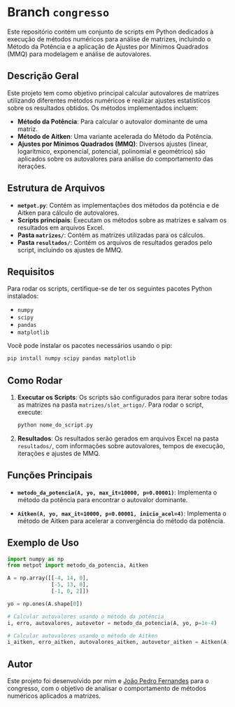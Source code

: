 # Branch `congresso`

Este repositório contém um conjunto de scripts em Python dedicados à execução de métodos numéricos para análise de matrizes, incluindo o Método da Potência e a aplicação de Ajustes por Mínimos Quadrados (MMQ) para modelagem e análise de autovalores.

## Descrição Geral

Este projeto tem como objetivo principal calcular autovalores de matrizes utilizando diferentes métodos numéricos e realizar ajustes estatísticos sobre os resultados obtidos. Os métodos implementados incluem:

- **Método da Potência**: Para calcular o autovalor dominante de uma matriz.
- **Método de Aitken**: Uma variante acelerada do Método da Potência.
- **Ajustes por Mínimos Quadrados (MMQ)**: Diversos ajustes (linear, logarítmico, exponencial, potencial, polinomial e geométrico) são aplicados sobre os autovalores para análise do comportamento das iterações.

## Estrutura de Arquivos

- **`metpot.py`**: Contém as implementações dos métodos da potência e de Aitken para cálculo de autovalores.
- **Scripts principais**: Executam os métodos sobre as matrizes e salvam os resultados em arquivos Excel.
- **Pasta `matrizes/`**: Contém as matrizes utilizadas para os cálculos.
- **Pasta `resultados/`**: Contém os arquivos de resultados gerados pelo script, incluindo os ajustes de MMQ.

## Requisitos

Para rodar os scripts, certifique-se de ter os seguintes pacotes Python instalados:

- `numpy`
- `scipy`
- `pandas`
- `matplotlib`

Você pode instalar os pacotes necessários usando o pip:

```bash
pip install numpy scipy pandas matplotlib
```

## Como Rodar

1. **Executar os Scripts**: Os scripts são configurados para iterar sobre todas as matrizes na pasta `matrizes/slot_artigo/`. Para rodar o script, execute:

   ```bash
   python nome_do_script.py
   ```

2. **Resultados**: Os resultados serão gerados em arquivos Excel na pasta `resultados/`, com informações sobre autovalores, tempos de execução, iterações e ajustes de MMQ.

## Funções Principais

- **`metodo_da_potencia(A, yo, max_it=10000, p=0.00001)`**: Implementa o método da potência para encontrar o autovalor dominante.
  
- **`Aitken(A, yo, max_it=10000, p=0.00001, inicio_acel=4)`**: Implementa o método de Aitken para acelerar a convergência do método da potência.

## Exemplo de Uso

```python
import numpy as np
from metpot import metodo_da_potencia, Aitken

A = np.array([[-4, 14, 0],
              [-5, 13, 0],
              [-1, 0, 2]])

yo = np.ones(A.shape[0])

# Calcular autovalores usando o método da potência
i, erro, autovalores, autovetor = metodo_da_potencia(A, yo, p=1e-4)

# Calcular autovalores usando o método de Aitken
i_aitken, erro_aitken, autovalores_aitken, autovetor_aitken = Aitken(A, yo, p=1e-4)
```

## Autor

Este projeto foi desenvolvido por mim e [João Pedro Fernandes](https://github.com/Joaof14) para o congresso, com o objetivo de analisar o comportamento de métodos numéricos aplicados a matrizes.

